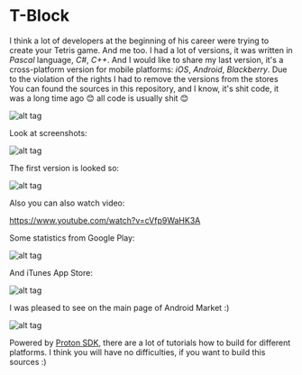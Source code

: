 # T-Block

I think a lot of developers at the beginning of his career were trying to create your Tetris game. And me too. I had a lot of versions, it was written in <i>Pascal</i> language, <i>C#</i>, <i>C++</i>. And I would like to share my last version, it's a cross-platform version for mobile platforms: <i>iOS</i>, <i>Android</i>, <i>Blackberry</i>. Due to the violation of the rights I had to remove the versions from the stores
You can found the sources in this repository, and I know, it's shit code, it was a long time ago 😊 all code is usually shit 😊

![alt tag](https://raw.github.com/maximbilan/tblock/master/img/promo.png)

Look at screenshots:

![alt tag](https://raw.github.com/maximbilan/tblock/master/img/screenshot.png)

The first version is looked so:

![alt tag](https://raw.github.com/maximbilan/tblock/master/img/screenshot1.png)

Also you can also watch video:

https://www.youtube.com/watch?v=cVfp9WaHK3A

Some statistics from Google Play:

![alt tag](https://raw.github.com/maximbilan/tblock/master/img/stats_android.png)

And iTunes App Store:

![alt tag](https://raw.github.com/maximbilan/tblock/master/img/stats_ios.png)

I was pleased to see on the main page of Android Market :)

![alt tag](https://raw.github.com/maximbilan/tblock/master/img/screen_on_main_page.png)

Powered by <a href="http://www.rtsoft.com/wiki/doku.php?id=proton">Proton SDK</a>, there are a lot of tutorials how to build for different platforms. I think you will have no difficulties, if you want to build this sources :)
